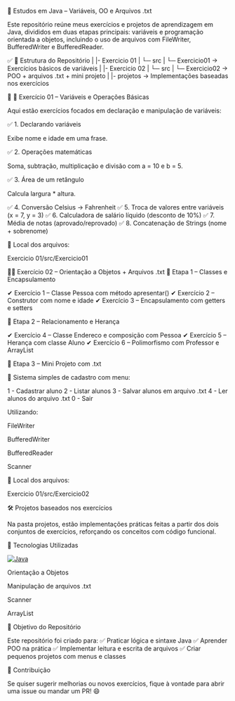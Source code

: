 🚀 Estudos em Java – Variáveis, OO e Arquivos .txt

Este repositório reúne meus exercícios e projetos de aprendizagem em Java, divididos em duas etapas principais: variáveis e programação orientada a objetos, incluindo o uso de arquivos com FileWriter, BufferedWriter e BufferedReader.

✅ 📁 Estrutura do Repositório
|
|- Exercicio 01
|   └─ src
|      └─ Exercicio01  → Exercícios básicos de variáveis
|
|- Exercicio 02
|   └─ src
|      └─ Exercicio02  → POO + arquivos .txt + mini projeto
|
|- projetos            → Implementações baseadas nos exercícios

🧩 🚀 Exercício 01 – Variáveis e Operações Básicas

Aqui estão exercícios focados em declaração e manipulação de variáveis:

✅ 1. Declarando variáveis

Exibe nome e idade em uma frase.

✅ 2. Operações matemáticas

Soma, subtração, multiplicação e divisão com a = 10 e b = 5.

✅ 3. Área de um retângulo

Calcula largura * altura.

✅ 4. Conversão Celsius → Fahrenheit
✅ 5. Troca de valores entre variáveis (x = 7, y = 3)
✅ 6. Calculadora de salário líquido (desconto de 10%)
✅ 7. Média de notas (aprovado/reprovado)
✅ 8. Concatenação de Strings (nome + sobrenome)

📍 Local dos arquivos:

Exercicio 01/src/Exercicio01

🧠💡 Exercício 02 – Orientação a Objetos + Arquivos .txt
🔹 Etapa 1 – Classes e Encapsulamento

✔ Exercício 1 – Classe Pessoa com método apresentar()
✔ Exercício 2 – Construtor com nome e idade
✔ Exercício 3 – Encapsulamento com getters e setters

🔹 Etapa 2 – Relacionamento e Herança

✔ Exercício 4 – Classe Endereco e composição com Pessoa
✔ Exercício 5 – Herança com classe Aluno
✔ Exercício 6 – Polimorfismo com Professor e ArrayList

🔹 Etapa 3 – Mini Projeto com .txt

📌 Sistema simples de cadastro com menu:

1 - Cadastrar aluno
2 - Listar alunos
3 - Salvar alunos em arquivo .txt
4 - Ler alunos do arquivo .txt
0 - Sair


Utilizando:

FileWriter

BufferedWriter

BufferedReader

Scanner

📍 Local dos arquivos:

Exercicio 01/src/Exercicio02

🛠️ Projetos baseados nos exercícios

Na pasta projetos, estão implementações práticas feitas a partir dos dois conjuntos de exercícios, reforçando os conceitos com código funcional.

📌 Tecnologias Utilizadas

[![Java](https://img.shields.io/badge/Java-23-yellow)](https://www.oracle.com/br/java/technologies/downloads/)

Orientação a Objetos

Manipulação de arquivos .txt

Scanner

ArrayList

🎯 Objetivo do Repositório

Este repositório foi criado para:
✅ Praticar lógica e sintaxe Java
✅ Aprender POO na prática
✅ Implementar leitura e escrita de arquivos
✅ Criar pequenos projetos com menus e classes

🤝 Contribuição

Se quiser sugerir melhorias ou novos exercícios, fique à vontade para abrir uma issue ou mandar um PR! 😄


